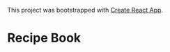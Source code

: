 This project was bootstrapped with [Create React App](https://github.com/facebookincubator/create-react-app).

# Recipe Book